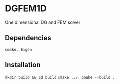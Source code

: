 # DGFEM1D

One dimensional DG and FEM solver

## Dependencies

`cmake, Eigen`

## Installation

`mkdir build && cd build`
`cmake ../.`
`cmake --build .`
